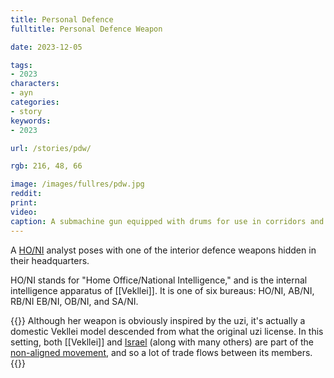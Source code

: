 ```yaml
---
title: Personal Defence
fulltitle: Personal Defence Weapon

date: 2023-12-05

tags:
- 2023
characters:
- ayn
categories:
- story
keywords:
- 2023

url: /stories/pdw/

rgb: 216, 48, 66

image: /images/fullres/pdw.jpg
reddit:
print:
video:
caption: A submachine gun equipped with drums for use in corridors and tight spaces, in the event of catastrophe.
---
```

A [HO/NI](/opsec/) analyst poses with one of the interior defence weapons hidden in their headquarters.

HO/NI stands for "Home Office/National Intelligence," and is the internal intelligence apparatus of [[Vekllei]]. It is one of six bureaus: HO/NI, AB/NI, RB/NI EB/NI, OB/NI, and SA/NI.

{{<note>}}
Although her weapon is obviously inspired by the uzi, it's actually a domestic Vekllei model descended from what the original uzi license. In this setting, both [[Vekllei]] and [<span class="fi fi-il"></span> Israel](/israel/) (along with many others) are part of the [non-aligned movement](/free-nations/), and so a lot of trade flows between its members.
{{</note>}}